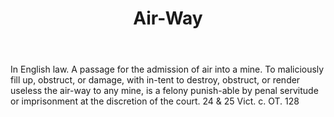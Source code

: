 ---
title: Air-Way
permalink: "/definitions/air-way.html"
body: In English law. A passage for the admission of air into a mine. To maliciously
  fill up, obstruct, or damage, with in-tent to destroy, obstruct, or render useless
  the air-way to any mine, is a felony punish-able by penal servitude or imprisonment
  at the discretion of the court. 24 & 25 Vict. c. OT. 128
published_at: '2018-07-07'
layout: post
---
